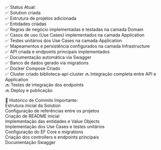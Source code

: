 ✅ Status Atual:  
✅ Solution criada  
✅ Estrutura de projetos adicionada  
✅ Entidades criadas  
✅ Regras de negócio implementadas e testadas na camada Domain  
✅ Casos de uso (Use Cases) implementados na camada Application  
✅ Testes unitários dos Use Cases na camada Application  
✅ Mapeamentos e persistência configurados na camada Infrastructure  
✅ API criada e endpoints principais implementados  
✅ Documentação automática via Swagger  
✅ Banco de dados gerado via migrations  
✅ Docker Compose Criado  
✅ Cluster criado biblioteca-api-cluster
🔜 Integração completa entre API e Application  
🔜 Testes de integração dos endpoints  
🔜 Deploy e publicação  

📌 Histórico de Commits Importante:  
Estrutura inicial da Solution  
Configuração de referências entre os projetos  
Criação de README inicial  
Implementação das entidades e Value Objects  
Implementação dos Use Cases e testes unitários  
Configuração do EF Core e migrations  
Criação dos controllers e endpoints principais  
Documentação Swagger  

